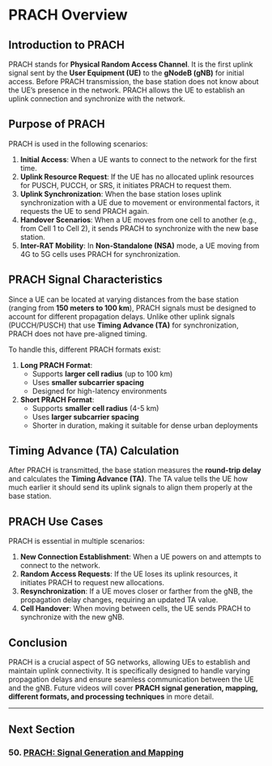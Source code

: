 # PRACH Overview

## Introduction to PRACH

PRACH stands for **Physical Random Access Channel**. It is the first uplink signal sent by the **User Equipment (UE)** to the **gNodeB (gNB)** for initial access. Before PRACH transmission, the base station does not know about the UE’s presence in the network. PRACH allows the UE to establish an uplink connection and synchronize with the network.

## Purpose of PRACH
PRACH is used in the following scenarios:

1. **Initial Access**: When a UE wants to connect to the network for the first time.
2. **Uplink Resource Request**: If the UE has no allocated uplink resources for PUSCH, PUCCH, or SRS, it initiates PRACH to request them.
3. **Uplink Synchronization**: When the base station loses uplink synchronization with a UE due to movement or environmental factors, it requests the UE to send PRACH again.
4. **Handover Scenarios**: When a UE moves from one cell to another (e.g., from Cell 1 to Cell 2), it sends PRACH to synchronize with the new base station.
5. **Inter-RAT Mobility**: In **Non-Standalone (NSA)** mode, a UE moving from 4G to 5G cells uses PRACH for synchronization.

## PRACH Signal Characteristics
Since a UE can be located at varying distances from the base station (ranging from **150 meters to 100 km**), PRACH signals must be designed to account for different propagation delays. Unlike other uplink signals (PUCCH/PUSCH) that use **Timing Advance (TA)** for synchronization, PRACH does not have pre-aligned timing.

To handle this, different PRACH formats exist:

1. **Long PRACH Format**:
   - Supports **larger cell radius** (up to 100 km)
   - Uses **smaller subcarrier spacing**
   - Designed for high-latency environments
2. **Short PRACH Format**:
   - Supports **smaller cell radius** (4-5 km)
   - Uses **larger subcarrier spacing**
   - Shorter in duration, making it suitable for dense urban deployments

## Timing Advance (TA) Calculation
After PRACH is transmitted, the base station measures the **round-trip delay** and calculates the **Timing Advance (TA)**. The TA value tells the UE how much earlier it should send its uplink signals to align them properly at the base station.

## PRACH Use Cases
PRACH is essential in multiple scenarios:

1. **New Connection Establishment**: When a UE powers on and attempts to connect to the network.
2. **Random Access Requests**: If the UE loses its uplink resources, it initiates PRACH to request new allocations.
3. **Resynchronization**: If a UE moves closer or farther from the gNB, the propagation delay changes, requiring an updated TA value.
4. **Cell Handover**: When moving between cells, the UE sends PRACH to synchronize with the new gNB.

## Conclusion
PRACH is a crucial aspect of 5G networks, allowing UEs to establish and maintain uplink connectivity. It is specifically designed to handle varying propagation delays and ensure seamless communication between the UE and the gNB. Future videos will cover **PRACH signal generation, mapping, different formats, and processing techniques** in more detail.

---
## Next Section
### 50. [PRACH: Signal Generation and Mapping](Signal_Generation_and_Mapping.md)  
